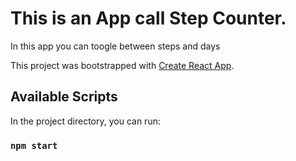 # This is an App call Step Counter.

In this app you can toogle between steps and days

This project was bootstrapped with [Create React App](https://github.com/facebook/create-react-app).

## Available Scripts

In the project directory, you can run:

### `npm start`
